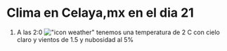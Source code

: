 # Clima en Celaya,mx en el dia 21

1. A las 2:0 !["icon weather"](http://openweathermap.org/img/w/02n.png) tenemos una temperatura de 2 C con cielo claro y  vientos de 1.5 y nubosidad al 5%

